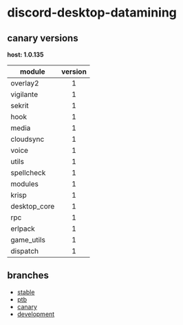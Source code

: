 # discord-desktop-datamining

## canary versions

**host: 1.0.135**

| module | version |
| ------ | :-----: |
| overlay2 | 1 |
| vigilante | 1 |
| sekrit | 1 |
| hook | 1 |
| media | 1 |
| cloudsync | 1 |
| voice | 1 |
| utils | 1 |
| spellcheck | 1 |
| modules | 1 |
| krisp | 1 |
| desktop_core | 1 |
| rpc | 1 |
| erlpack | 1 |
| game_utils | 1 |
| dispatch | 1 |

## branches

- [stable](https://github.com/OpenAsar/discord-desktop-datamining/tree/stable)
- [ptb](https://github.com/OpenAsar/discord-desktop-datamining/tree/ptb)
- [canary](https://github.com/OpenAsar/discord-desktop-datamining/tree/canary)
- [development](https://github.com/OpenAsar/discord-desktop-datamining/tree/development)